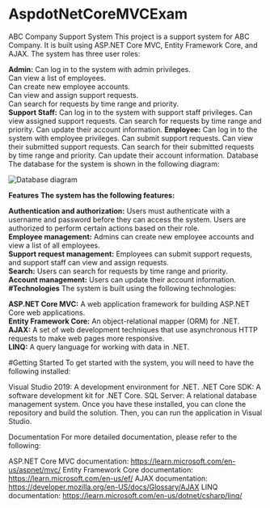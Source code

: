 # AspdotNetCoreMVCExam
ABC Company Support System
This project is a support system for ABC Company. It is built using ASP.NET Core MVC, Entity Framework Core, and AJAX. The system has three user roles:

**Admin:**
Can log in to the system with admin privileges. <br>
Can view a list of employees. <br>
Can create new employee accounts. <br>
Can view and assign support requests. <br>
Can search for requests by time range and priority. <br>
**Support Staff:**
Can log in to the system with support staff privileges.
Can view assigned support requests.
Can search for requests by time range and priority.
Can update their account information.
**Employee:**
Can log in to the system with employee privileges.
Can submit support requests.
Can view their submitted support requests.
Can search for their submitted requests by time range and priority.
Can update their account information.
Database
The database for the system is shown in the following diagram:

![Database diagram](https://camo.githubusercontent.com/bfeb65d0f971c17e6e3db4433fe1a067a1a17ef0e3464922de2908fd6e1e22e6/68747470733a2f2f64726976652e676f6f676c652e636f6d2f75633f6578706f72743d646f776e6c6f61642669643d31537434554b527a4b785262527067314e4844773335704b473664717979436d5f)

**Features**
**The system has the following features:**

**Authentication and authorization:** Users must authenticate with a username and password before they can access the system. Users are authorized to perform certain actions based on their role. <br>
**Employee management:** Admins can create new employee accounts and view a list of all employees. <br>
**Support request management:** Employees can submit support requests, and support staff can view and assign requests. <br>
**Search:** Users can search for requests by time range and priority. <br>
**Account management:** Users can update their account information. <br> 
**#Technologies**
The system is built using the following technologies:

**ASP.NET Core MVC:** A web application framework for building ASP.NET Core web applications. <br>
**Entity Framework Core:** An object-relational mapper (ORM) for .NET. <br>
**AJAX:** A set of web development techniques that use asynchronous HTTP requests to make web pages more responsive. <br>
**LINQ:** A query language for working with data in .NET. <br>

#Getting Started
To get started with the system, you will need to have the following installed:

Visual Studio 2019: A development environment for .NET.
.NET Core SDK: A software development kit for .NET Core.
SQL Server: A relational database management system.
Once you have these installed, you can clone the repository and build the solution. Then, you can run the application in Visual Studio.

Documentation
For more detailed documentation, please refer to the following:

ASP.NET Core MVC documentation: https://learn.microsoft.com/en-us/aspnet/mvc/
Entity Framework Core documentation: https://learn.microsoft.com/en-us/ef/
AJAX documentation: https://developer.mozilla.org/en-US/docs/Glossary/AJAX
LINQ documentation: https://learn.microsoft.com/en-us/dotnet/csharp/linq/
